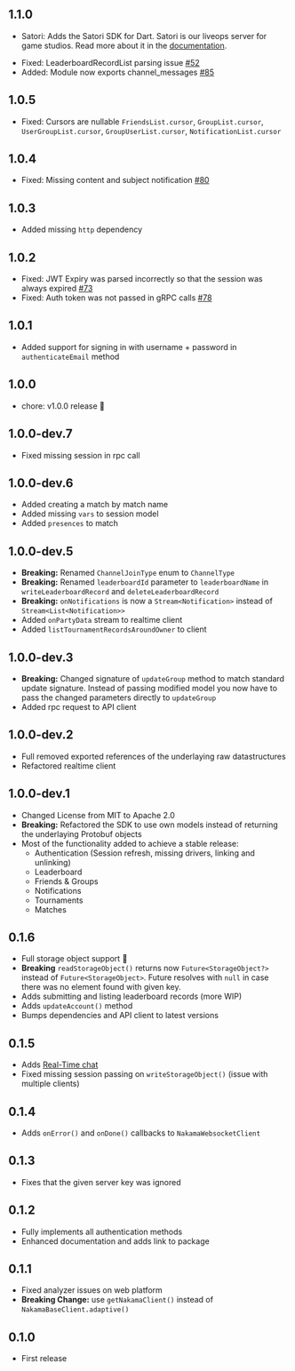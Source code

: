 ## 1.1.0
- Satori: Adds the Satori SDK for Dart. Satori is our liveops server for game studios. Read more about it in the [documentation](https://heroiclabs.com/docs/satori/concepts/introduction/).

* Fixed: LeaderboardRecordList parsing issue [#52](https://github.com/heroiclabs/nakama-dart/issues/52)
* Added: Module now exports channel_messages [#85](https://github.com/heroiclabs/nakama-dart/pull/85)

## 1.0.5

* Fixed: Cursors are nullable `FriendsList.cursor`, `GroupList.cursor`, `UserGroupList.cursor`, `GroupUserList.cursor`, `NotificationList.cursor`

## 1.0.4

* Fixed: Missing content and subject notification [#80](https://github.com/heroiclabs/nakama-dart/issues/80)

## 1.0.3

* Added missing `http` dependency

## 1.0.2

* Fixed: JWT Expiry was parsed incorrectly so that the session was always expired [#73](https://github.com/heroiclabs/nakama-dart/issues/73)
* Fixed: Auth token was not passed in gRPC calls [#78](https://github.com/heroiclabs/nakama-dart/pull/78)

## 1.0.1

* Added support for signing in with username + password in `authenticateEmail` method

## 1.0.0

* chore: v1.0.0 release 🚀

## 1.0.0-dev.7

* Fixed missing session in rpc call

## 1.0.0-dev.6

* Added creating a match by match name
* Added missing `vars` to session model
* Added `presences` to match

## 1.0.0-dev.5

* **Breaking:** Renamed `ChannelJoinType` enum to `ChannelType`
* **Breaking:** Renamed `leaderboardId` parameter to `leaderboardName` in `writeLeaderboardRecord` and `deleteLeaderboardRecord`
* **Breaking:** `onNotifications` is now a `Stream<Notification>` instead of `Stream<List<Notification>>`
* Added `onPartyData` stream to realtime client
* Added `listTournamentRecordsAroundOwner` to client

## 1.0.0-dev.3

* **Breaking:** Changed signature of `updateGroup` method to match standard update signature. Instead of passing modified model you now have to pass the changed parameters directly to `updateGroup`
* Added rpc request to API client

## 1.0.0-dev.2

* Full removed exported references of the underlaying raw datastructures
* Refactored realtime client

## 1.0.0-dev.1

* Changed License from MIT to Apache 2.0
* **Breaking:** Refactored the SDK to use own models instead of returning the underlaying Protobuf objects
* Most of the functionality added to achieve a stable release:
  * Authentication (Session refresh, missing drivers, linking and unlinking)
  * Leaderboard
  * Friends & Groups
  * Notifications
  * Tournaments
  * Matches

## 0.1.6

* Full storage object support 🎉
* **Breaking** `readStorageObject()` returns now `Future<StorageObject?>` instead of `Future<StorageObject>`. Future resolves with `null` in case there was no element found with given key.
* Adds submitting and listing leaderboard records (more WIP)
* Adds `updateAccount()` method
* Bumps dependencies and API client to latest versions

## 0.1.5

* Adds [Real-Time chat](https://heroiclabs.com/docs/nakama/concepts/chat)
* Fixed missing session passing on `writeStorageObject()` (issue with multiple clients)

## 0.1.4
* Adds `onError()` and `onDone()` callbacks to `NakamaWebsocketClient`

## 0.1.3
* Fixes that the given server key was ignored

## 0.1.2
* Fully implements all authentication methods
* Enhanced documentation and adds link to package

## 0.1.1
* Fixed analyzer issues on web platform
* **Breaking Change:** use `getNakamaClient()` instead of `NakamaBaseClient.adaptive()`

## 0.1.0
* First release